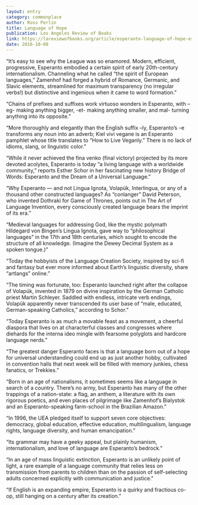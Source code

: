 ```yaml
---
layout: entry
category: commonplace
author: Ross Perlin
title: Language of Hope
publication: Los Angeles Review of Books
link: https://lareviewofbooks.org/article/esperanto-language-of-hope-esther-schors-bridge-of-words/
date: 2016-10-08
---
```


“It’s easy to see why the League was so enamored. Modern, efficient, progressive, Esperanto embodied a certain spirit of early 20th-century internationalism. Channeling what he called “the spirit of European languages,” Zamenhof had forged a hybrid of Romance, Germanic, and Slavic elements, streamlined for maximum transparency (no irregular verbs!) but distinctive and ingenious when it came to word formation.”

“Chains of prefixes and suffixes work virtuoso wonders in Esperanto, with –eg- making anything bigger, -et- making anything smaller, and mal- turning anything into its opposite.”

“More thoroughly and elegantly than the English suffix –ly, Esperanto’s –e transforms any noun into an adverb; Kiel vivi vegane is an Esperanto pamphlet whose title translates to “How to Live Veganly.” There is no lack of idioms, slang, or linguistic color.”

“While it never achieved the fina venko (final victory) projected by its more devoted acolytes, Esperanto is today “a living language with a worldwide community,” reports Esther Schor in her fascinating new history Bridge of Words: Esperanto and the Dream of a Universal Language.”

“Why Esperanto — and not Lingua Ignota, Volapük, Interlingua, or any of a thousand other constructed languages? As “conlanger” David Peterson, who invented Dothraki for Game of Thrones, points out in The Art of Language Invention, every consciously created language bears the imprint of its era.”

“Medieval languages for addressing God, like the mystic polymath Hildegard von Bingen’s Lingua Ignota, gave way to “philosophical languages” in the 17th and 18th centuries, which sought to encode the structure of all knowledge. (Imagine the Dewey Decimal System as a spoken tongue.)”

“Today the hobbyists of the Language Creation Society, inspired by sci-fi and fantasy but ever more informed about Earth’s linguistic diversity, share “artlangs” online.”

“The timing was fortunate, too: Esperanto launched right after the collapse of Volapük, invented in 1879 on divine inspiration by the German Catholic priest Martin Schleyer. Saddled with endless, intricate verb endings, Volapük apparently never transcended its user base of “male, educated, German-speaking Catholics,” according to Schor.”

“Today Esperanto is as much a movable feast as a movement, a cheerful diaspora that lives on at characterful classes and congresses where diehards for the interna ideo mingle with fearsome polyglots and hardcore language nerds.”

“The greatest danger Esperanto faces is that a language born out of a hope for universal understanding could end up as just another hobby, cultivated in convention halls that next week will be filled with memory junkies, chess fanatics, or Trekkies.”

“Born in an age of nationalisms, it sometimes seems like a language in search of a country. There’s no army, but Esperanto has many of the other trappings of a nation-state: a flag, an anthem, a literature with its own rigorous poetics, and even places of pilgrimage like Zamenhof’s Bialystok and an Esperanto-speaking farm-school in the Brazilian Amazon.”

“In 1996, the UEA pledged itself to support seven core objectives: democracy, global education, effective education, multilingualism, language rights, language diversity, and human emancipation.”

“Its grammar may have a geeky appeal, but plainly humanism, internationalism, and love of language are Esperanto’s bedrock.”

“In an age of mass linguistic extinction, Esperanto is an unlikely point of light, a rare example of a language community that relies less on transmission from parents to children than on the passion of self-selecting adults concerned explicitly with communication and justice.”

“If English is an expanding empire, Esperanto is a quirky and fractious co-op, still hanging on a century after its creation.”
